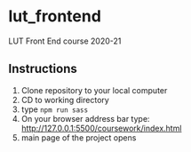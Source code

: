 # lut_frontend
LUT Front End course 2020-21

## Instructions

1. Clone repository to your local computer
2. CD to working directory
3. type `npm run sass`
4. On your browser address bar type: http://127.0.0.1:5500/coursework/index.html
  1.  main page of the project opens
